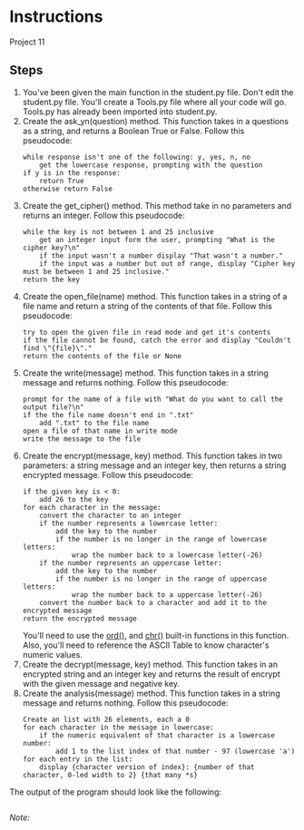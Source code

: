 # Instructions
Project 11
## Steps
1. You've been given the main function in the student.py file. Don't edit the student.py file. You'll create a Tools.py file where all your code will go. Tools.py has already been imported into student.py.
2. Create the ask_yn(question) method. This function takes in a questions as a string, and returns a Boolean True or False. Follow this pseudocode:
	```
	while response isn't one of the following: y, yes, n, no
		get the lowercase response, prompting with the question
	if y is in the response:
		return True
	otherwise return False
	```
3. Create the get_cipher() method. This method take in no parameters and returns an integer. Follow this pseudocode:
	```
	while the key is not between 1 and 25 inclusive
		get an integer input form the user, prompting "What is the cipher key?\n"
		if the input wasn't a number display "That wasn't a number."
		if the input was a number but out of range, display "Cipher key must be between 1 and 25 inclusive."
	return the key
	```
4. Create the open_file(name) method. This function takes in a string of a file name and return a string of the contents of that file. Follow this pseudocode:
	```
	try to open the given file in read mode and get it's contents
	if the file cannot be found, catch the error and display "Couldn't find \"{file}\"."
	return the contents of the file or None
	```
5. Create the write(message) method. This function takes in a string message and returns nothing. Follow this pseudocode:
	```
	prompt for the name of a file with "What do you want to call the output file?\n"
	if the the file name doesn't end in ".txt"
		add ".txt" to the file name
	open a file of that name in write mode
	write the message to the file
	```
6. Create the encrypt(message, key) method. This function takes in two parameters: a string message and an integer key, then returns a string encrypted message. Follow this pseudocode:
	```
	if the given key is < 0:
		add 26 to the key
	for each character in the message:
		convert the character to an integer
		if the number represents a lowercase letter:
			add the key to the number
			if the number is no longer in the range of lowercase letters:
				wrap the number back to a lowercase letter(-26)
		if the number represents an uppercase letter:
			add the key to the number
			if the number is no longer in the range of uppercase letters:
				wrap the number back to a uppercase letter(-26)
		convert the number back to a character and add it to the encrypted message
	return the encrypted message
	```
	You'll need to use the [ord()](https://docs.python.org/3/library/functions.html#ord), and [chr()](https://docs.python.org/3/library/functions.html#chr) built-in functions in this function. Also, you'll need to reference the ASCII Table to know character's numeric values.
7. Create the decrypt(message, key) method. This function takes in an encrypted string and an integer key and returns the result of encrypt with the given message and negative key.
8. Create the analysis(message) method. This function takes in a string message and returns nothing. Follow this pseudocode:
	```
	Create an list with 26 elements, each a 0
	for each character in the message in lowercase:
		if the numeric equivalent of that character is a lowercase number:
			add 1 to the list index of that number - 97 (lowercase 'a')
	for each entry in the list:
		display {character version of index}: {number of that character, 0-led width to 2} {that many *s}
	```

The output of the program should look like the following:
```
```
*Note:*